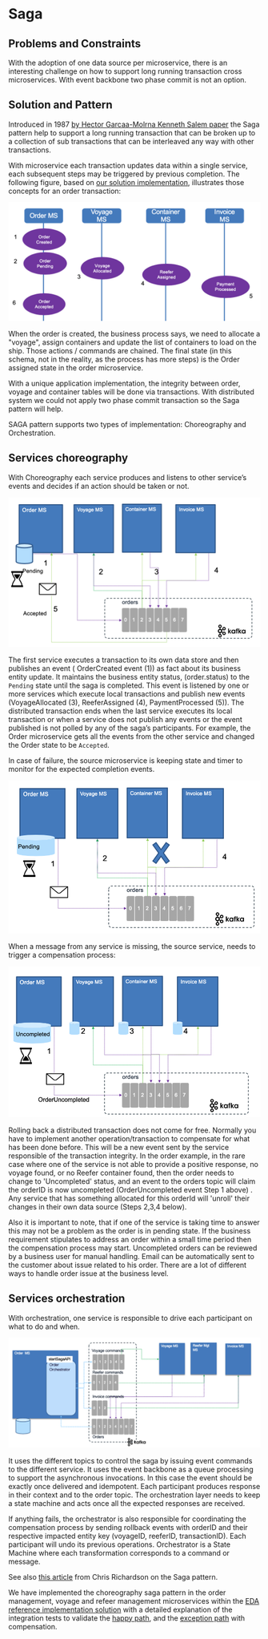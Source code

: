 # Saga

## Problems and Constraints

With the adoption of one data source per microservice, there is an interesting challenge on how to support long running transaction cross microservices. With event backbone two phase commit is not an option.

## Solution and Pattern

Introduced in 1987 [by Hector Garcaa-Molrna Kenneth Salem paper](https://www.cs.cornell.edu/andru/cs711/2002fa/reading/sagas.pdf) the Saga pattern help to support a long running transaction that can be broken up to a collection of sub transactions that can be interleaved any way with other transactions.

With microservice each transaction updates data within a single service, each subsequent steps may be triggered by previous completion. The following figure, based on [our solution implementation](https://ibm-cloud-architecture.github.io/refarch-kc), illustrates those concepts for an order transaction:

![1](./images/saga-ctx.png)

When the order is created, the business process says, we need to allocate a "voyage", assign containers and update the list of containers to load on the ship. Those actions / commands are chained. The final state (in this schema, not in the reality, as the process has more steps) is the Order assigned state in the order microservice.

With a unique application implementation, the integrity between order, voyage and container tables will be done via transactions. With distributed system we could not apply two phase commit transaction so the Saga pattern will help.

SAGA pattern supports two types of implementation: Choreography and Orchestration.

## Services choreography

With Choreography each service produces and listens to other service’s events and decides if an action should be taken or not.

![2](./images/saga-choreo.png)

The first service executes a transaction to its own data store and then publishes an event ( OrderCreated event (1)) as fact about its business entity update. It maintains the business entity status, (order.status) to the `Pending` state until the saga is completed. This event is listened by one or more services which execute local transactions and publish new events (VoyageAllocated (3), ReeferAssigned (4), PaymentProcessed (5)).
The distributed transaction ends when the last service executes its local transaction or when a service does not publish any events or the event published is not polled by any of the saga’s participants. For example, the Order microservice gets all the events from the other service and changed the Order state to be `Accepted`.

In case of failure, the source microservice is keeping state and timer to monitor for the expected completion events.

![3](./images/saga-choreo-fail.png)

When a message from any service is missing, the source service, needs to trigger a compensation process:

![4](./images/saga-compensation.png)

Rolling back a distributed transaction does not come for free. Normally you have to implement another operation/transaction to compensate for what has been done before. This will be a new event sent by the service responsible of the transaction integrity. In the order example, in the rare case where one of the service is not able to provide a positive response, no voyage found, or no Reefer container found, then the order needs to change to 'Uncompleted' status, and an event to the orders topic will claim the orderID is now uncompleted (OrderUncompleted event Step 1 above) . Any service that has something allocated for this orderId will 'unroll' their changes in their own data source  (Steps 2,3,4 below).

Also it is important to note, that if one of the service is taking time to answer this may not be a problem as the order is in pending state. If the business requirement stipulates to address an order within a small time period then the compensation process may start. Uncompleted orders can be reviewed by a business user for manual handling. Email can be automatically sent to the customer about issue related to his order. There are a lot of different ways to handle order issue at the business level.

## Services orchestration

With orchestration, one service is responsible to drive each participant on what to do and when.

![5](./images/saga-ochestration.png)

It uses the different topics to control the saga by issuing event commands to the different service. It uses the event backbone as a queue processing to support the asynchronous invocations. In this case the event should be exactly once delivered and idempotent. Each participant produces response in their context and to the order topic. The orchestration layer needs to keep a state machine and acts once all the expected responses are received.

If anything fails, the orchestrator is also responsible for coordinating the compensation process by sending rollback events with orderID and their respective impacted entity key (voyageID, reeferID, transactionID). Each  participant will undo its previous operations.
Orchestrator is a State Machine where each transformation corresponds to a command or message.

See also [this article](https://microservices.io/patterns/data/saga.html) from Chris Richardson on the Saga pattern.

We have implemented the choreography saga pattern in the order management, voyage and refeer management microservices within the [EDA reference implementation solution](https://ibm-cloud-architecture.github.io/refarch-kc/implementation/saga-patterns/) with a detailed explanation of the integration tests to validate the [happy path](https://ibm-cloud-architecture.github.io/refarch-kc/integration-tests/happy-path/), and the [exception path](https://ibm-cloud-architecture.github.io/refarch-kc/integration-tests/saga-pattern/) with compensation.
